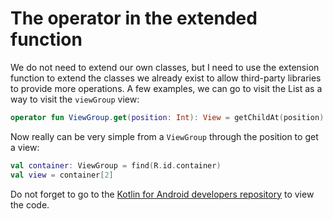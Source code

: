 # The operator in the extended function

We do not need to extend our own classes, but I need to use the extension function to extend the classes we already exist to allow third-party libraries to provide more operations. A few examples, we can go to visit the List as a way to visit the `viewGroup` view:

```kotlin
operator fun ViewGroup.get(position: Int): View = getChildAt(position)
```

Now really can be very simple from a `ViewGroup` through the position to get a view:

```kotlin
val container: ViewGroup = find(R.id.container)
val view = container[2]
```

Do not forget to go to the [Kotlin for Android developers repository] to view the code.

[Kotlin for Android developers repository]:  https://github.com/antoniolg/Kotlin-for-Android-Developers
